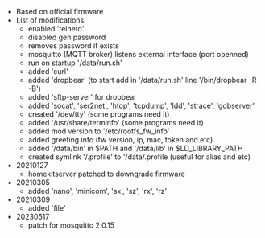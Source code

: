 * Based on official firmware
* List of modifications:
  * enabled 'telnetd'
  * disabled gen password
  * removes password if exists
  * mosquitto (MQTT broker) listens external interface (port openned)
  * run on startup '/data/run.sh'
  * added 'curl'
  * added 'dropbear' (to start add in '/data/run.sh' line '/bin/dropbear -R -B')
  * added 'sftp-server' for dropbear
  * added 'socat', 'ser2net', 'htop', 'tcpdump', 'ldd', 'strace', 'gdbserver'
  * created '/dev/tty' (some programs need it)
  * added '/usr/share/terminfo' (some programs need it)
  * added mod version to '/etc/rootfs_fw_info'
  * added greeting info (fw version, ip, mac, token and etc)
  * added '/data/bin' in $PATH and '/data/lib' in $LD_LIBRARY_PATH
  * created symlink '/.profile' to '/data/.profile (useful for alias and etc)
* 20210127
  * homekitserver patched to downgrade firmware
* 20210305
  * added 'nano', 'minicom', 'sx', 'sz', 'rx', 'rz'
* 20210309
  * added 'file'
* 20230517
  * patch for mosquitto 2.0.15
